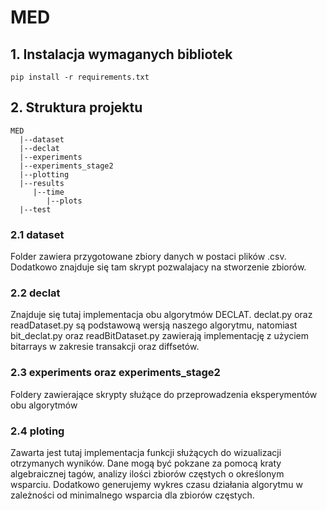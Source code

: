 # MED

## 1. Instalacja wymaganych bibliotek
```requirements
pip install -r requirements.txt
```

## 2. Struktura projektu
```struktura
MED
  |--dataset
  |--declat
  |--experiments
  |--experiments_stage2
  |--plotting
  |--results
     |--time
        |--plots
  |--test
```

### 2.1 dataset
Folder zawiera przygotowane zbiory danych w postaci plików .csv. 
Dodatkowo znajduje się tam skrypt pozwalajacy na stworzenie zbiorów.

### 2.2 declat
Znajduje się tutaj implementacja obu algorytmów DECLAT. declat.py oraz readDataset.py
są podstawową wersją naszego algorytmu, natomiast bit_declat.py oraz readBitDataset.py 
zawierają implementację z użyciem bitarrays w zakresie transakcji oraz diffsetów.

### 2.3 experiments oraz experiments_stage2
Foldery zawierające skrypty służące do przeprowadzenia eksperymentów obu algorytmów

### 2.4 ploting
Zawarta jest tutaj implementacja funkcji służących do wizualizacji otrzymanych wyników.
Dane mogą być pokzane za pomocą kraty algebraicznej tagów, analizy ilości zbiorów częstych 
o określonym wsparciu. Dodatkowo generujemy wykres czasu działania algorytmu w zależności
od minimalnego wsparcia dla zbiorów częstych.

